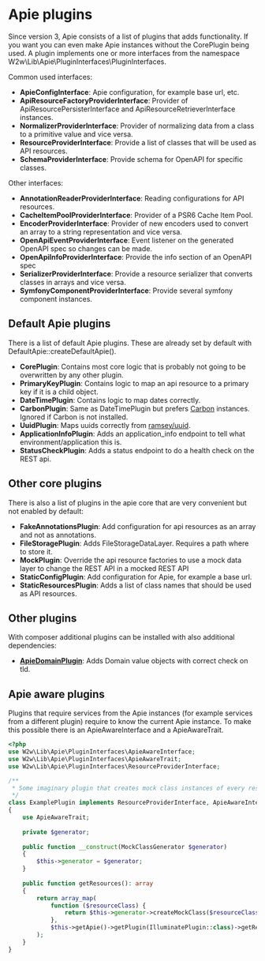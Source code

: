 # Apie plugins
Since version 3, Apie consists of a list of plugins that adds functionality. If you want you can even make Apie
instances without the CorePlugin being used.
A plugin implements one or more interfaces from the namespace W2w\Lib\Apie\PluginInterfaces\PluginInterfaces.

Common used interfaces:
- **ApieConfigInterface**: Apie configuration, for example base url, etc.
- **ApiResourceFactoryProviderInterface**: Provider of ApiResourcePersisterInterface and ApiResourceRetrieverInterface instances.
- **NormalizerProviderInterface**: Provider of normalizing data from a class to a primitive value and vice versa.
- **ResourceProviderInterface**: Provide a list of classes that will be used as API resources.
- **SchemaProviderInterface**: Provide schema for OpenAPI for specific classes.

Other interfaces:
- **AnnotationReaderProviderInterface**: Reading configurations for API resources.
- **CacheItemPoolProviderInterface**: Provider of a PSR6 Cache Item Pool.
- **EncoderProviderInterface**: Provider of new encoders used to convert an array to a string representation and vice versa.
- **OpenApiEventProviderInterface**: Event listener on the generated OpenAPI spec so changes can be made.
- **OpenApiInfoProviderInterface**: Provide the info section of an OpenAPI spec
- **SerializerProviderInterface**: Provide a resource serializer that converts classes in arrays and vice versa.
- **SymfonyComponentProviderInterface**: Provide several symfony component instances.

## Default Apie plugins
There is a list of default Apie plugins. These are already set by default with DefaultApie::createDefaultApie().

- **CorePlugin**: Contains most core logic that is probably not going to be overwritten by any other plugin.
- **PrimaryKeyPlugin**: Contains logic to map an api resource to a primary key if it is a child object.
- **DateTimePlugin**: Contains logic to map dates correctly.
- **CarbonPlugin**: Same as DateTimePlugin but prefers [Carbon](https://carbon.nesbot.com/) instances. Ignored if Carbon is not installed.
- **UuidPlugin**: Maps uuids correctly from [ramsey/uuid](https://github.com/ramsey/uuid).
- **ApplicationInfoPlugin**: Adds an application_info endpoint to tell what environment/application this is.
- **StatusCheckPlugin**: Adds a status endpoint to do a health check on the REST api.

## Other core plugins
There is also a list of plugins in the apie core that are very convenient but not enabled by default:
- **FakeAnnotationsPlugin**: Add configuration for api resources as an array and not as annotations.
- **FileStoragePlugin**: Adds FileStorageDataLayer. Requires a path where to store it.
- **MockPlugin**: Override the api resource factories to use a mock data layer to change the REST API in a mocked REST API
- **StaticConfigPlugin**: Add configuration for Apie, for example a base url.
- **StaticResourcesPlugin**: Adds a list of class names that should be used as API resources. 

## Other plugins
With composer additional plugins can be installed with also additional dependencies:
- **[ApieDomainPlugin](https://github.com/pjordaan/apie-domain-plugin)**: Adds Domain value objects with correct check on tld.

## Apie aware plugins
Plugins that require services from the Apie instances (for example services from a different plugin) require to know
the current Apie instance. To make this possible there is an ApieAwareInterface and a ApieAwareTrait.

```php
<?php
use W2w\Lib\Apie\PluginInterfaces\ApieAwareInterface;
use W2w\Lib\Apie\PluginInterfaces\ApieAwareTrait;
use W2w\Lib\Apie\PluginInterfaces\ResourceProviderInterface;

/**
 * Some imaginary plugin that creates mock class instances of every resource created by the IlluminatePlugin.
 */
class ExamplePlugin implements ResourceProviderInterface, ApieAwareInterface
{
    use ApieAwareTrait;
    
    private $generator;
    
    public function __construct(MockClassGenerator $generator)
    {
        $this->generator = $generator;
    }
    
    public function getResources(): array
    {
        return array_map(
            function ($resourceClass) {
                return $this->generator->createMockClass($resourceClass);
            },
            $this->getApie()->getPlugin(IlluminatePlugin::class)->getResources()
        );
    }
}
```
